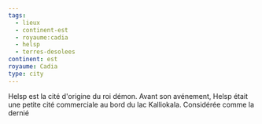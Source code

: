 ```yaml
---
tags:
  - lieux
  - continent-est
  - royaume:cadia
  - helsp
  - terres-desolees
continent: est
royaume: Cadia
type: city
---
```


Helsp est la cité d'origine du roi démon. 
Avant son avénement, Helsp était une petite cité commerciale au bord du lac Kalliokala. Considérée comme la dernié